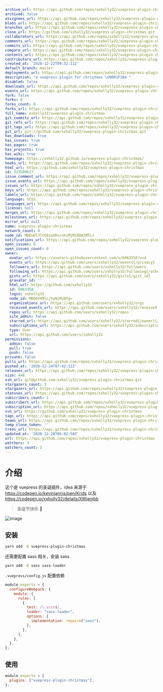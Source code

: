 ```yaml
---
archive_url: https://api.github.com/repos/xxholly32/vuepress-plugin-christmas/{archive_format}{/ref}
archived: false
assignees_url: https://api.github.com/repos/xxholly32/vuepress-plugin-christmas/assignees{/user}
blobs_url: https://api.github.com/repos/xxholly32/vuepress-plugin-christmas/git/blobs{/sha}
branches_url: https://api.github.com/repos/xxholly32/vuepress-plugin-christmas/branches{/branch}
clone_url: https://github.com/xxholly32/vuepress-plugin-christmas.git
collaborators_url: https://api.github.com/repos/xxholly32/vuepress-plugin-christmas/collaborators{/collaborator}
comments_url: https://api.github.com/repos/xxholly32/vuepress-plugin-christmas/comments{/number}
commits_url: https://api.github.com/repos/xxholly32/vuepress-plugin-christmas/commits{/sha}
compare_url: https://api.github.com/repos/xxholly32/vuepress-plugin-christmas/compare/{base}...{head}
contents_url: https://api.github.com/repos/xxholly32/vuepress-plugin-christmas/contents/{+path}
contributors_url: https://api.github.com/repos/xxholly32/vuepress-plugin-christmas/contributors
created_at: '2020-12-22T09:32:11Z'
default_branch: master
deployments_url: https://api.github.com/repos/xxholly32/vuepress-plugin-christmas/deployments
description: "a vuepress plugin for christmas \U0001F384 "
disabled: false
downloads_url: https://api.github.com/repos/xxholly32/vuepress-plugin-christmas/downloads
events_url: https://api.github.com/repos/xxholly32/vuepress-plugin-christmas/events
fork: false
forks: 0
forks_count: 0
forks_url: https://api.github.com/repos/xxholly32/vuepress-plugin-christmas/forks
full_name: xxholly32/vuepress-plugin-christmas
git_commits_url: https://api.github.com/repos/xxholly32/vuepress-plugin-christmas/git/commits{/sha}
git_refs_url: https://api.github.com/repos/xxholly32/vuepress-plugin-christmas/git/refs{/sha}
git_tags_url: https://api.github.com/repos/xxholly32/vuepress-plugin-christmas/git/tags{/sha}
git_url: git://github.com/xxholly32/vuepress-plugin-christmas.git
has_downloads: true
has_issues: true
has_pages: true
has_projects: true
has_wiki: true
homepage: https://xxholly32.github.io/vuepress-plugin-christmas/
hooks_url: https://api.github.com/repos/xxholly32/vuepress-plugin-christmas/hooks
html_url: https://github.com/xxholly32/vuepress-plugin-christmas
id: 323580617
issue_comment_url: https://api.github.com/repos/xxholly32/vuepress-plugin-christmas/issues/comments{/number}
issue_events_url: https://api.github.com/repos/xxholly32/vuepress-plugin-christmas/issues/events{/number}
issues_url: https://api.github.com/repos/xxholly32/vuepress-plugin-christmas/issues{/number}
keys_url: https://api.github.com/repos/xxholly32/vuepress-plugin-christmas/keys{/key_id}
labels_url: https://api.github.com/repos/xxholly32/vuepress-plugin-christmas/labels{/name}
language: SCSS
languages_url: https://api.github.com/repos/xxholly32/vuepress-plugin-christmas/languages
license: null
merges_url: https://api.github.com/repos/xxholly32/vuepress-plugin-christmas/merges
milestones_url: https://api.github.com/repos/xxholly32/vuepress-plugin-christmas/milestones{/number}
mirror_url: null
name: vuepress-plugin-christmas
network_count: 0
node_id: MDEwOlJlcG9zaXRvcnkzMjM1ODA2MTc=
notifications_url: https://api.github.com/repos/xxholly32/vuepress-plugin-christmas/notifications{?since,all,participating}
open_issues: 0
open_issues_count: 0
owner:
  avatar_url: https://avatars.githubusercontent.com/u/6063358?v=4
  events_url: https://api.github.com/users/xxholly32/events{/privacy}
  followers_url: https://api.github.com/users/xxholly32/followers
  following_url: https://api.github.com/users/xxholly32/following{/other_user}
  gists_url: https://api.github.com/users/xxholly32/gists{/gist_id}
  gravatar_id: ''
  html_url: https://github.com/xxholly32
  id: 6063358
  login: xxholly32
  node_id: MDQ6VXNlcjYwNjMzNTg=
  organizations_url: https://api.github.com/users/xxholly32/orgs
  received_events_url: https://api.github.com/users/xxholly32/received_events
  repos_url: https://api.github.com/users/xxholly32/repos
  site_admin: false
  starred_url: https://api.github.com/users/xxholly32/starred{/owner}{/repo}
  subscriptions_url: https://api.github.com/users/xxholly32/subscriptions
  type: User
  url: https://api.github.com/users/xxholly32
permissions:
  admin: false
  pull: true
  push: false
private: false
pulls_url: https://api.github.com/repos/xxholly32/vuepress-plugin-christmas/pulls{/number}
pushed_at: '2020-12-24T07:42:12Z'
releases_url: https://api.github.com/repos/xxholly32/vuepress-plugin-christmas/releases{/id}
size: 446
ssh_url: git@github.com:xxholly32/vuepress-plugin-christmas.git
stargazers_count: 3
stargazers_url: https://api.github.com/repos/xxholly32/vuepress-plugin-christmas/stargazers
statuses_url: https://api.github.com/repos/xxholly32/vuepress-plugin-christmas/statuses/{sha}
subscribers_count: 1
subscribers_url: https://api.github.com/repos/xxholly32/vuepress-plugin-christmas/subscribers
subscription_url: https://api.github.com/repos/xxholly32/vuepress-plugin-christmas/subscription
svn_url: https://github.com/xxholly32/vuepress-plugin-christmas
tags_url: https://api.github.com/repos/xxholly32/vuepress-plugin-christmas/tags
teams_url: https://api.github.com/repos/xxholly32/vuepress-plugin-christmas/teams
temp_clone_token: ''
trees_url: https://api.github.com/repos/xxholly32/vuepress-plugin-christmas/git/trees{/sha}
updated_at: '2020-12-28T06:02:50Z'
url: https://api.github.com/repos/xxholly32/vuepress-plugin-christmas
watchers: 3
watchers_count: 3
---
```


# 介绍

这个是 vuepress 的圣诞插件，idea 来源于 <https://codepen.io/kevinjannis/pen/Krids> 以及 <https://codepen.io/xxholly32/details/XWjambb>

> 圣诞节快乐 🎄

![image](https://user-images.githubusercontent.com/6063358/103071375-6dbc5180-45fe-11eb-9a55-b2124981ac12.png)

## 安装

```bash
yarn add -D vuepress-plugin-christmas
```

还需要配置 sass 相关，安装 sass

```bash
yarn add -D sass sass-loader
```

`.vuepress/config.js` 配置依赖

```js
module.exports = {
  configureWebpack: {
    module: {
      rules: [
        {
          test: /\.scss$/,
          loader: "sass-loader",
          options: {
            implementation: require("sass"),
          },
        },
      ],
    },
  },
};
```

## 使用

```js
module.exports = {
  plugins: ["vuepress-plugin-christmas"],
};
```
